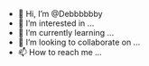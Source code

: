 - 👋 Hi, I’m @Debbbbbby
- 👀 I’m interested in ...
- 🌱 I’m currently learning ...
- 💞️ I’m looking to collaborate on ...
- 📫 How to reach me ...

<!---
Debbbbbby/Debbbbbby is a ✨ special ✨ repository because its `README.md` (this file) appears on your GitHub profile.
You can click the Preview link to take a look at your changes.
--->
